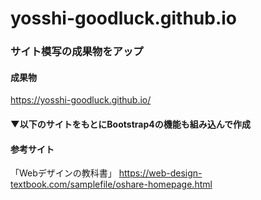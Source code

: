 # yosshi-goodluck.github.io
### サイト模写の成果物をアップ
#### 成果物
https://yosshi-goodluck.github.io/

#### ▼以下のサイトをもとにBootstrap4の機能も組み込んで作成
#### 参考サイト
「Webデザインの教科書」
https://web-design-textbook.com/samplefile/oshare-homepage.html
